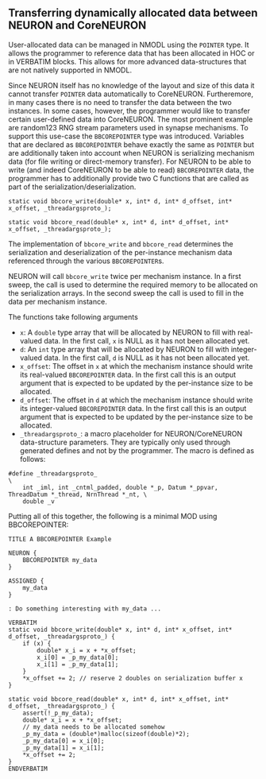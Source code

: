
## Transferring dynamically allocated data between NEURON and CoreNEURON


User-allocated data can be managed in NMODL using the `POINTER` type. It allows the
programmer to reference data that has been allocated in HOC or in VERBATIM blocks. This
allows for more advanced data-structures that are not natively supported in NMODL.

Since NEURON itself has no knowledge of the layout and size of this data it cannot
transfer `POINTER` data automatically to CoreNEURON. Furtheremore, in many cases there
is no need to transfer the data between the two instances. In some cases, however, the
programmer would like to transfer certain user-defined data into CoreNEURON. The most
prominent example are random123 RNG stream parameters used in synapse mechanisms. To
support this use-case the `BBCOREPOINTER` type was introduced. Variables that are declared as
`BBCOREPOINTER` behave exactly the same as `POINTER` but are additionally taken into account
when NEURON is serializing mechanism data (for file writing or direct-memory transfer).
For NEURON to be able to write (and indeed CoreNEURON to be able to read) `BBCOREPOINTER`
data, the programmer has to additionally provide two C functions that are called as part
of the serialization/deserialization.

```
static void bbcore_write(double* x, int* d, int* d_offset, int* x_offset, _threadargsproto_);

static void bbcore_read(double* x, int* d, int* d_offset, int* x_offset, _threadargsproto_);
```

The implementation of `bbcore_write` and `bbcore_read` determines the serialization and
deserialization of the per-instance mechanism data referenced through the various
`BBCOREPOINTER`s.

NEURON will call `bbcore_write` twice per mechanism instance. In a first sweep, the call is used to
determine the required memory to be allocated on the serialization arrays. In the second sweep the
call is used to fill in the data per mechanism instance.

The functions take following arguments

* `x`: A `double` type array that will be allocated by NEURON to fill with real-valued data. In the
  first call, `x` is NULL as it has not been allocated yet.
* `d`: An `int` type array that will be allocated by NEURON to fill with integer-valued data. In the
  first call, `d` is NULL as it has not been allocated yet.
* `x_offset`: The offset in `x` at which the mechanism instance should write its real-valued
  `BBCOREPOINTER` data. In the first call this is an output argument that is expected to be updated
  by the per-instance size to be allocated.
* `d_offset`: The offset in `d` at which the mechanism instance should write its integer-valued
  `BBCOREPOINTER` data. In the first call this is an output argument that is expected to be updated
  by the per-instance size to be allocated.
* `_threadargsproto_`: a macro placeholder for NEURON/CoreNEURON data-structure parameters. They
  are typically only used through generated defines and not by the programmer. The macro is defined
  as follows:

```
#define _threadargsproto_                                                                         \
    int _iml, int _cntml_padded, double *_p, Datum *_ppvar, ThreadDatum *_thread, NrnThread *_nt, \
    double _v
```

Putting all of this together, the following is a minimal MOD using BBCOREPOINTER:

```
TITLE A BBCOREPOINTER Example 

NEURON {
    BBCOREPOINTER my_data
}

ASSIGNED {
    my_data
}

: Do something interesting with my_data ...

VERBATIM
static void bbcore_write(double* x, int* d, int* x_offset, int* d_offset, _threadargsproto_) {
    if (x) {
        double* x_i = x + *x_offset;
        x_i[0] = _p_my_data[0];
        x_i[1] = _p_my_data[1];
    }
    *x_offset += 2; // reserve 2 doubles on serialization buffer x
}

static void bbcore_read(double* x, int* d, int* x_offset, int* d_offset, _threadargsproto_) {
    assert(!_p_my_data);
    double* x_i = x + *x_offset;
    // my_data needs to be allocated somehow
    _p_my_data = (double*)malloc(sizeof(double)*2); 
    _p_my_data[0] = x_i[0];
    _p_my_data[1] = x_i[1];
    *x_offset += 2;
}
ENDVERBATIM
```


